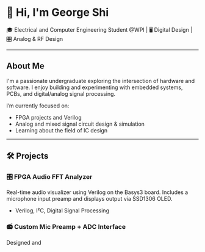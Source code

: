 # 👋 Hi, I'm George Shi

🎓 Electrical and Computer Engineering Student @WPI | 🖥 Digital Design | 🎛 Analog & RF Design

---

## About Me

I'm a passionate undergraduate exploring the intersection of hardware and software. I enjoy building and experimenting with embedded systems, PCBs, and digital/analog signal processing.

I’m currently focused on:
- FPGA projects and Verilog
- Analog and mixed signal circuit design & simulation
- Learning about the field of IC design

---

## 🛠️ Projects

### 🎛️ FPGA Audio FFT Analyzer
Real-time audio visualizer using Verilog on the Basys3 board. Includes a microphone input preamp and displays output via SSD1306 OLED.

- Verilog, I²C, Digital Signal Processing

### 📻 Custom Mic Preamp + ADC Interface
Designed and
